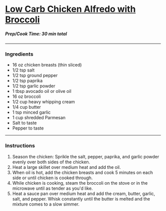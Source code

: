 # [Low Carb Chicken Alfredo with Broccoli](https://thatlowcarblife.com/low-carb-alfredo-sauce/)
##### Prep/Cook Time: 30 min total 
----------------
### Ingredients 
* 16 oz chicken breasts (thin sliced)
* 1/2 tsp salt
* 1/2 tsp ground pepper
* 1/2 tsp paprika
* 1/2 tsp garlic powder
* 1 tbsp avocado oil or olive oil
* 16 oz broccoli
* 1/2 cup heavy whipping cream
* 1/4 cup butter
* 1 tsp minced garlic
* 1 cup shredded Parmesan 
* Salt to taste 
* Pepper to taste 
-------------------
### Instructions 
1. Season the chicken: Sprikle the salt, pepper, paprika, and garlic powder evenly over both sides of the chicken.
2. Heat a large skillet over medium heat and add the oil. 
3. When oil is hot, add the chicken breasts and cook 5 minutes on each side or until chicken is cooked through.
4. While chicken is cooking, steam the broccoli on the stove or in the microwave until as tender as you'd like.
5. Heat a sauce pan over medium heat and add the cream, butter, garlic, salt, and pepper. Whisk constantly until the butter is melted and the mixture comes to a slow simmer.
